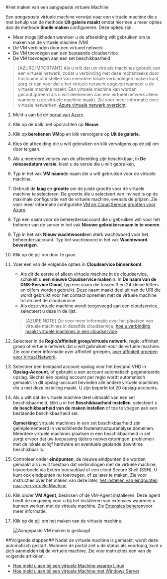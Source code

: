 #<a name="how-to-create-a-custom-virtual-machine"></a>Het maken van een aangepaste virtuele Machine

Een *aangepaste* virtuele machine verwijst naar een virtuele machine die u met behulp van de methode **Uit galerie maakt** omdat hiermee u meer opties dan de methode **Snelle maken** configureren. Deze opties zijn:

- Meer mogelijkheden wanneer u de afbeelding wilt gebruiken om te maken van de virtuele machine (VM)
- De VM verbinden door een virtueel netwerk
- De VM toevoegen aan een bestaande cloudservice
- De VM toevoegen aan een set beschikbaarheid

> [AZURE.IMPORTANT] Als u wilt dat uw virtuele machines gebruik van een virtueel netwerk, zodat u verbinding met deze rechtstreeks door hostname of instellen van meerdere lokale verbindingen maken kunt, zorg er dan voor dat u het virtuele netwerk opgeven wanneer u de virtuele machine maakt. Een virtuele machine kan worden geconfigureerd als u wilt deelnemen aan een virtueel netwerk alleen wanneer u de virtuele machine maakt. Zie voor meer informatie over virtuele netwerken, [Azure virtuele netwerk overzicht](http://go.microsoft.com/fwlink/p/?LinkID=294063).

1. Meld u aan bij de [portal van Azure](http://manage.windowsazure.com).

2. Klik op de balk met opdrachten op **Nieuw**.

3. Klik op **berekenen** **VM**op en klik vervolgens op **Uit de galerie**.

4. Kies de afbeelding die u wilt gebruiken en klik vervolgens op de pijl om door te gaan.

5. Als u meerdere versies van de afbeelding zijn beschikbaar, in **De releasedatum versie**, kiest u de versie die u wilt gebruiken.

6. Typ in het vak **VM naam**de naam die u wilt gebruiken voor de virtuele machine.

7. Gebruik de **laag** en **grootte** om de juiste grootte voor de virtuele machine te selecteren. De grootte die u selecteert van invloed is op de maximale configuratie van de virtuele machine, evenals de prijzen. Zie voor meer informatie configuratie [VM en Cloud Service grootten voor Azure](http://go.microsoft.com/fwlink/p/?LinkID=389844).

8. Typ een naam voor de beheerdersaccount die u gebruiken wilt voor het beheren van de server in het vak **Nieuwe gebruikersnaam in te voeren**.

9. Typ in het vak **Nieuw wachtwoord**een sterk wachtwoord voor het beheerdersaccount. Typ het wachtwoord in het vak **Wachtwoord bevestigen**.

10. Klik op de pijl om door te gaan.

11. Voer een van de volgende opties in **Cloudservice binnenkomt**:

    - Als dit de eerste of alleen virtuele machine in de cloudservice, schakelt u **een nieuwe Cloudservice maken**in. In **De naam van de DNS-Service Cloud**, typ een naam die tussen 3 en 24 kleine letters en cijfers worden gebruikt. Deze naam maakt deel uit van de URI die wordt gebruikt voor het contact opnemen met de virtuele machine tot en met de cloudservice.
    - Als deze virtuele machine wordt toegevoegd aan een cloudservice, selecteert u deze in de lijst.

    > [AZURE.NOTE] Zie voor meer informatie over het plaatsen van virtuele machines in dezelfde cloudservice, [hoe u verbinding maakt virtuele machines in een cloudservice](https://azure.microsoft.com/manage/windows/how-to-guides/connect-to-a-cloud-service/).

12. Selecteer in de **Regio/affiniteit groep/virtuele netwerk**, regio, affiniteit groep of virtuele netwerk dat u wilt gebruiken voor de virtuele machine. Zie voor meer informatie over affiniteit groepen, [over affiniteit groepen voor Virtual Network](../virtual-network/virtual-networks-migrate-to-regional-vnet.md).

13. Selecteer een bestaand account opslag voor het bestand VHD in **Opslag-Account**, of gebruikt u een account automatisch gegenereerde opslag. Slechts één opslag account per regio wordt automatisch gemaakt. In dit opslag-account bevinden alle andere virtuele machines die u met deze instelling maakt. U zijn beperkt tot 20 opslag-accounts.

14. Als u wilt dat de virtuele machine deel uitmaakt van een set beschikbaarheid, klikt u in het **Beschikbaarheid instellen**, selecteert u **de beschikbaarheid van de maken instellen** of toe te voegen aan een bestaande beschikbaarheid set.

    **Opmerking**: virtuele machines in een set beschikbaarheid zijn geïmplementeerd in verschillende foutenstructuuranalyse domeinen. Meerdere virtuele machines plaatsen in een beschikbaarheid in set zorgt ervoor dat uw toepassing tijdens netwerkstoringen, problemen met de lokale schijf hardware en eventuele geplande downtime beschikbaar is.

15.  Controleer onder **eindpunten**, de nieuwe eindpunten die worden gemaakt als u wilt toestaan dat verbindingen met de virtuele machine, bijvoorbeeld via Extern bureaublad of een client Secure Shell (SSH). U kunt ook eindpunten nu toevoegen, of ze later te maken. Zie voor instructies over het maken van deze later, [het instellen van eindpunten naar een virtuele Machine](../articles/virtual-machines/virtual-machines-windows-classic-setup-endpoints.md).

16.  Klik onder **VM Agent**, beslissen of de VM-Agent installeren. Deze agent biedt de omgeving voor u bij het installeren van extensies waarmee u kunnen werken met de virtuele machine. Zie [Extensies beheren](http://go.microsoft.com/FWLink/p/?LinkID=390493)voor meer informatie.

17. Klik op de pijl om het maken van de virtuele machine.

    ![Aangepaste VM maken is geslaagd](./media/howto-custom-create-vm/VMSuccessWindows.png)

##<a name="next-steps"></a>Volgende stappen##
Nadat de virtuele machine is gemaakt, wordt deze automatisch gestart. Wanneer de portal ziet u de status als voorlopig, kunt u zich aanmelden bij de virtuele machine. Zie voor instructies een van de volgende artikelen:

- [Hoe meld u aan bij een virtuele Machine waarop Linux](../articles/virtual-machines/virtual-machines-linux-mac-create-ssh-keys.md)
- [Hoe meld u aan bij een virtuele Machine met Windows Server](../articles/virtual-machines/virtual-machines-windows-classic-connect-logon.md)

